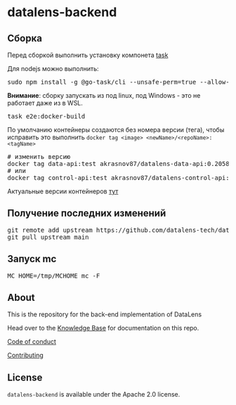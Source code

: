 # datalens-backend

## Сборка

Перед сборкой выполнить установку компонета [task](https://taskfile.dev/usage/)

Для nodejs можно выполнить:
<pre>
sudo npm install -g @go-task/cli --unsafe-perm=true --allow-root
</pre>

__Внимание__: сборку запускать из под linux, под Windows - это не работает даже из в WSL.

<pre>
task e2e:docker-build
</pre>

По умолчанию контейнеры создаются без номера версии (тега), чтобы исправить это выполнить `docker tag <image> <newName>/<repoName>:<tagName>`

<pre>
# изменить версию
docker tag data-api:test akrasnov87/datalens-data-api:0.2058.0
# или
docker tag control-api:test akrasnov87/datalens-control-api:0.2058.0
</pre>

Актуальные версии контейнеров [тут](https://github.com/datalens-tech/datalens/blob/main/versions-config.json)

## Получение последних изменений

<pre>
git remote add upstream https://github.com/datalens-tech/datalens-backend.git
git pull upstream main
</pre>

## Запуск mc

<pre>
MC_HOME=/tmp/MCHOME mc -F
</pre>

## About

This is the repository for the back-end implementation of DataLens

Head over to the [Knowledge Base](kb/index.md) for documentation on this repo.

[Code of conduct](CODE_OF_CONDUCT.md)

[Contributing](CONTRIBUTING.md)

## License

`datalens-backend` is available under the Apache 2.0 license.
